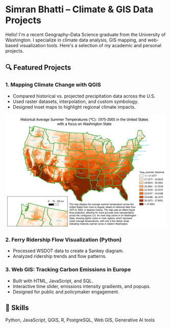 # Simran Bhatti – Climate & GIS Data Projects

Hello! I'm a recent Geography–Data Science graduate from the University of Washington. I specialize in climate data analysis, GIS mapping, and web-based visualization tools. Here's a selection of my academic and personal projects.

## 🔍 Featured Projects

### 1. Mapping Climate Change with QGIS
- Compared historical vs. projected precipitation data across the U.S.
- Used raster datasets, interpolation, and custom symbology.
- Designed inset maps to highlight regional climate impacts.

![Climate Map](climate-map-qgis.png)

### 2. Ferry Ridership Flow Visualization (Python)
- Processed WSDOT data to create a Sankey diagram.
- Analyzed ridership trends and flow patterns.

### 3. Web GIS: Tracking Carbon Emissions in Europe
- Built with HTML, JavaScript, and SQL.
- Interactive time slider, emissions intensity gradients, and popups.
- Designed for public and policymaker engagement.

## 🧠 Skills
Python, JavaScript, QGIS, R, PostgreSQL, Web GIS, Generative AI tools
